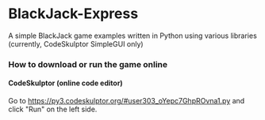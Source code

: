 # BlackJack-Express
A simple BlackJack game examples written in Python using various libraries (currently, CodeSkulptor SimpleGUI only)

### How to download or run the game online
#### CodeSkulptor (online code editor)
Go to https://py3.codeskulptor.org/#user303_oYepc7GhpROvna1.py and click "Run" on the left side.
